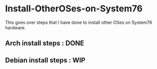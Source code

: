 # Install-OtherOSes-on-System76
This goes over steps that I have done to install other OSes on System76 hardware.

## Arch install steps   : DONE
## Debian install steps : WIP
